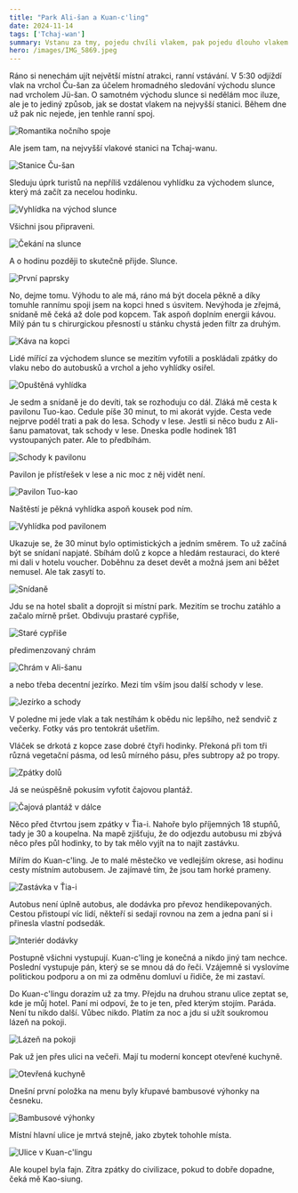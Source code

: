 ```yaml
---
title: "Park Ali-šan a Kuan-c'ling"
date: 2024-11-14
tags: ['Tchaj-wan']
summary: Vstanu za tmy, pojedu chvíli vlakem, pak pojedu dlouho vlakem a den zakončím v lázních.
hero: /images/IMG_5869.jpeg
---
```


Ráno si nenechám ujít největší místní atrakci, ranní vstávání. V 5:30 odjíždí vlak na vrchol Ču-šan za účelem hromadného sledování východu slunce nad vrcholem Jü-šan. O samotném východu slunce si nedělám moc iluze, ale je to jediný způsob, jak se dostat vlakem na nejvyšší stanici. Během dne už pak nic nejede, jen tenhle ranní spoj.

![Romantika nočního spoje](/images/IMG_5869.jpeg)

Ale jsem tam, na nejvyšší vlakové stanici na Tchaj-wanu.

![Stanice Ču-šan](/images/IMG_5870.jpeg)

Sleduju úprk turistů na nepříliš vzdálenou vyhlídku za východem slunce, který má začít za necelou hodinku.

![Vyhlídka na východ slunce](/images/IMG_5871.jpeg)

Všichni jsou připraveni.

![Čekání na slunce](/images/IMG_5872.jpeg)

A o hodinu později to skutečně přijde. Slunce.

![První paprsky](/images/IMG_5873.jpeg)

No, dejme tomu. Výhodu to ale má, ráno má být docela pěkně a díky tomuhle rannímu spoji jsem na kopci hned s úsvitem. Nevýhoda je zřejmá, snídaně mě čeká až dole pod kopcem. Tak aspoň doplním energii kávou. Milý pán tu s chirurgickou přesností u stánku chystá jeden filtr za druhým.

![Káva na kopci](/images/IMG_5883.jpeg)

Lidé mířící za východem slunce se mezitím vyfotili a poskládali zpátky do vlaku nebo do autobusků a vrchol a jeho vyhlídky osiřel.

![Opuštěná vyhlídka](/images/IMG_5884.jpeg)

Je sedm a snídaně je do devíti, tak se rozhoduju co dál. Zláká mě cesta k pavilonu Tuo-kao. Cedule píše 30 minut, to mi akorát vyjde. Cesta vede nejprve podél trati a pak do lesa. Schody v lese. Jestli si něco budu z Ali-šanu pamatovat, tak schody v lese. Dneska podle hodinek 181 vystoupaných pater. Ale to předbíhám.

![Schody k pavilonu](/images/IMG_5896.jpeg)

Pavilon je přístřešek v lese a nic moc z něj vidět není.

![Pavilon Tuo-kao](/images/IMG_5894.jpeg)

Naštěstí je pěkná vyhlídka aspoň kousek pod ním.

![Vyhlídka pod pavilonem](/images/IMG_5895.jpeg)

Ukazuje se, že 30 minut bylo optimistických a jedním směrem. To už začíná být se snídaní napjaté. Sbíhám dolů z kopce a hledám restauraci, do které mi dali v hotelu voucher. Doběhnu za deset devět a možná jsem ani běžet nemusel. Ale tak zasytí to.

![Snídaně](/images/IMG_5897.jpeg)

Jdu se na hotel sbalit a doprojít si místní park. Mezitím se trochu zatáhlo a začalo mírně pršet. Obdivuju prastaré cypřiše,

![Staré cypřiše](/images/IMG_5905.jpeg)

předimenzovaný chrám

![Chrám v Ali-šanu](/images/IMG_5907.jpeg)

a nebo třeba decentní jezírko. Mezi tím vším jsou další schody v lese.

![Jezírko a schody](/images/IMG_5909.jpeg)

V poledne mi jede vlak a tak nestíhám k obědu nic lepšího, než sendvič z večerky. Fotky vás pro tentokrát ušetřím.

Vláček se drkotá z kopce zase dobré čtyři hodinky. Překoná při tom tři různá vegetační pásma, od lesů mírného pásu, přes subtropy až po tropy.

![Zpátky dolů](/images/IMG_5918.jpeg)

Já se neúspěšně pokusím vyfotit čajovou plantáž.

![Čajová plantáž v dálce](/images/IMG_5921.jpeg)

Něco před čtvrtou jsem zpátky v Ťia-i. Nahoře bylo příjemných 18 stupňů, tady je 30 a koupelna. Na mapě zjišťuju, že do odjezdu autobusu mi zbývá něco přes půl hodinky, to by tak mělo vyjít na to najít zastávku.

Mířím do Kuan-c'ling. Je to malé městečko ve vedlejším okrese, asi hodinu cesty místním autobusem. Je zajímavé tím, že jsou tam horké prameny.

![Zastávka v Ťia-i](/images/IMG_5927.jpeg)

Autobus není úplně autobus, ale dodávka pro převoz hendikepovaných. Cestou přistoupí víc lidí, někteří si sedají rovnou na zem a jedna paní si i přinesla vlastní podsedák.

![Interiér dodávky](/images/IMG_5928.jpeg)

Postupně všichni vystupují. Kuan-c'ling je konečná a nikdo jiný tam nechce. Poslední vystupuje pán, který se se mnou dá do řeči. Vzájemně si vyslovíme politickou podporu a on mi za odměnu domluví u řidiče, že mi zastaví.

Do Kuan-c'lingu dorazím už za tmy. Přejdu na druhou stranu ulice zeptat se, kde je můj hotel. Paní mi odpoví, že to je ten, před kterým stojím. Paráda. Není tu nikdo další. Vůbec nikdo. Platím za noc a jdu si užít soukromou lázeň na pokoji.

![Lázeň na pokoji](/images/IMG_5929.jpeg)

Pak už jen přes ulici na večeři. Mají tu moderní koncept otevřené kuchyně.

![Otevřená kuchyně](/images/IMG_5931.jpeg)

Dnešní první položka na menu byly křupavé bambusové výhonky na česneku.

![Bambusové výhonky](/images/IMG_5933.jpeg)

Místní hlavní ulice je mrtvá stejně, jako zbytek tohohle místa.

![Ulice v Kuan-c'lingu](/images/IMG_5934.jpeg)

Ale koupel byla fajn. Zítra zpátky do civilizace, pokud to dobře dopadne, čeká mě Kao-siung.
